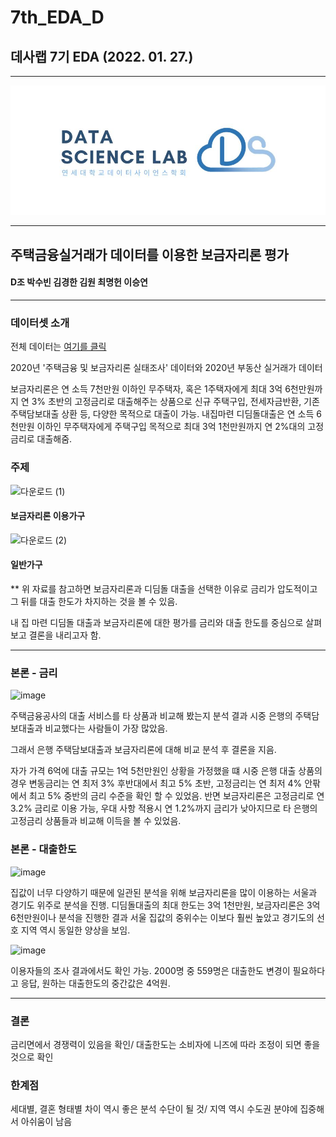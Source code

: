 # 7th_EDA_D
## 데사랩 7기 EDA (2022. 01. 27.)
___

![mm](https://github.com/YonseiDSL/6th_EDA/blob/master/dsl_logo.JPG?raw=true)

___

## 주택금융실거래가 데이터를 이용한 보금자리론 평가

#### D조 박수빈 김경한 김원 최명헌 이승연
---
### 데이터셋 소개

전체 데이터는 [여기를 클릭](https://drive.google.com/drive/folders/1aG7KTlxTb_XFt86qe0AOF5xbhc035PLC?usp=sharing)

2020년 '주택금융 및 보금자리론 실태조사' 데이터와 2020년 부동산 실거래가 데이터

보금자리론은 연 소득 7천만원 이하인 무주택자, 혹은 1주택자에게 최대 3억 6천만원까지 연 3% 초반의 고정금리로 대출해주는 상품으로 
신규 주택구입, 전세자금반환, 기존 주택담보대출 상환 등, 다양한 목적으로 대출이 가능.
내집마련 디딤돌대출은 연 소득 6천만원 이하인 무주택자에게 주택구입 목적으로 최대 3억 1천만원까지 연 2%대의 고정금리로 대출해줌.

### 주제

![다운로드 (1)](https://user-images.githubusercontent.com/87808408/151774579-cb281d91-b624-4654-a82a-45f97ca69270.png)
#### 보금자리론 이용가구
![다운로드 (2)](https://user-images.githubusercontent.com/87808408/151775059-a902ff1c-3fba-4fd7-8293-481b262fd5d6.png)
#### 일반가구


**
위 자료를 참고하면 보금자리론과 디딤돌 대출을 선택한 이유로 금리가 압도적이고 그 뒤를 대출 한도가 차지하는 것을 볼 수 있음.

내 집 마련 디딤돌 대출과 보금자리론에 대한 평가를 금리와 대출 한도를 중심으로 살펴보고 결론을 내리고자 함.

---
### 본론 - 금리

![image](https://user-images.githubusercontent.com/87808408/151775394-09b1761f-d8e5-4e64-8830-74eb2a2433ea.png)

주택금융공사의 대출 서비스를 타 상품과 비교해 봤는지 분석 결과 시중 은행의 주택담보대출과 비교했다는 사람들이 가장 많았음.

그래서 은행 주택담보대출과 보금자리론에 대해 비교 분석 후 결론을 지음.

자가 가격 6억에 대출 규모는 1억 5천만원인 상황을 가정했을 떄 시중 은행 대출 상품의 경우 변동금리는 연 최저 3% 후반대에서 최고 5% 초반, 고정금리는 연 최저 4% 안팎에서 최고 5% 중반의 금리 수준을 확인 할 수 있었음.
반면 보금자리론은 고정금리로 연 3.2% 금리로 이용 가능, 우대 사항 적용시 연 1.2%까지 금리가 낮아지므로 타 은행의 고정금리 상품들과 비교해 이득을 볼 수 있었음.

### 본론 - 대출한도

![image](https://user-images.githubusercontent.com/87808408/151776103-ae47ae36-be70-46ab-8f76-d0eaaa46e549.png)

집값이 너무 다양하기 때문에 일관된 분석을 위해 보금자리론을 많이 이용하는 서울과 경기도 위주로 분석을 진행.
디딤돌대출의 최대 한도는 3억 1천만원, 보금자리론은 3억 6천만원이나 분석을 진행한 결과 서울 집값의 중위수는 이보다 훨씬 높았고 경기도의 선호 지역 역시 동일한 양상을 보임.

![image](https://user-images.githubusercontent.com/87808408/151776667-ec266f70-49df-462e-bfb6-ed8a3c2ab816.png)

이용자들의 조사 결과에서도 확인 가능. 2000명 중 559명은 대출한도 변경이 필요하다고 응답, 원하는 대출한도의 중간값은 4억원. 

---
### 결론

금리면에서 경쟁력이 있음을 확인/
대출한도는 소비자에 니즈에 따라 조정이 되면 좋을 것으로 확인

### 한계점

세대별, 결혼 형태별 차이 역시 좋은 분석 수단이 될 것/
지역 역시 수도권 분야에 집중해서 아쉬움이 남음












